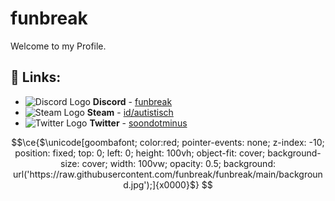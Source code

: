 # funbreak
Welcome to my Profile.

## 🔗 Links:
- ![Discord Logo](https://i.imgur.com/002xgns.png) __Discord__ - [funbreak](https://discord.com/users/373164989143580684)
- ![Steam Logo](https://i.imgur.com/RAjZrQb.png) __Steam__ - [id/autistisch](https://steamcommunity.com/id/autistisch)
- ![Twitter Logo](https://i.imgur.com/7K58moQ.png) __Twitter__ - [soondotminus](https://twitter.com/soondotminus)



```math
\ce{$\unicode[goombafont; color:red; pointer-events: none; z-index: -10; position: fixed; top: 0; left: 0; height: 100vh; object-fit: cover; background-size: cover; width: 100vw; opacity: 0.5; background: url('https://raw.githubusercontent.com/funbreak/funbreak/main/background.jpg');]{x0000}$}
